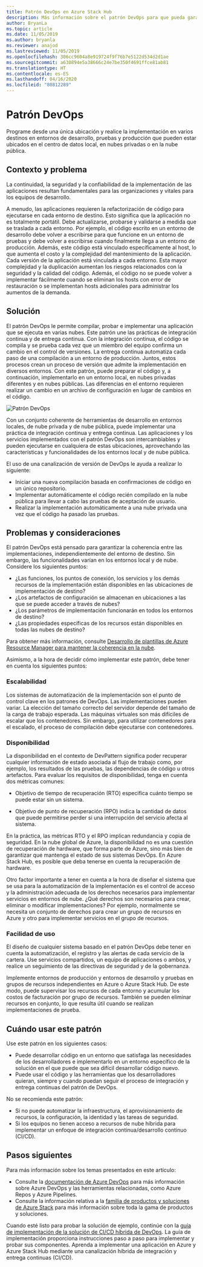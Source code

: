 ```yaml
---
title: Patrón DevOps en Azure Stack Hub
description: Más información sobre el patrón DevOps para que pueda garantizar la coherencia entre las implementaciones de Azure y Azure Stack Hub.
author: BryanLa
ms.topic: article
ms.date: 11/05/2019
ms.author: bryanla
ms.reviewer: anajod
ms.lastreviewed: 11/05/2019
ms.openlocfilehash: 306cc9604a8e919724f9f76b7e5122d534d2d1ae
ms.sourcegitcommit: a630894e5a38666c24e7be350f4691ffce81ab81
ms.translationtype: HT
ms.contentlocale: es-ES
ms.lasthandoff: 04/16/2020
ms.locfileid: "80812289"
---
```

# <a name="devops-pattern"></a>Patrón DevOps

Programe desde una única ubicación y realice la implementación en varios destinos en entornos de desarrollo, pruebas y producción que pueden estar ubicados en el centro de datos local, en nubes privadas o en la nube pública.

## <a name="context-and-problem"></a>Contexto y problema

La continuidad, la seguridad y la confiabilidad de la implementación de las aplicaciones resultan fundamentales para las organizaciones y vitales para los equipos de desarrollo.

A menudo, las aplicaciones requieren la refactorización de código para ejecutarse en cada entorno de destino. Esto significa que la aplicación no es totalmente portátil. Debe actualizarse, probarse y validarse a medida que se traslada a cada entorno. Por ejemplo, el código escrito en un entorno de desarrollo debe volver a escribirse para que funcione en un entorno de pruebas y debe volver a escribirse cuando finalmente llega a un entorno de producción. Además, este código está vinculado específicamente al host, lo que aumenta el costo y la complejidad del mantenimiento de la aplicación. Cada versión de la aplicación está vinculada a cada entorno. Esta mayor complejidad y la duplicación aumentan los riesgos relacionados con la seguridad y la calidad del código. Además, el código no se puede volver a implementar fácilmente cuando se eliminan los hosts con error de restauración o se implementan hosts adicionales para administrar los aumentos de la demanda.

## <a name="solution"></a>Solución

El patrón DevOps le permite compilar, probar e implementar una aplicación que se ejecuta en varias nubes. Este patrón une las prácticas de integración continua y de entrega continua. Con la integración continua, el código se compila y se prueba cada vez que un miembro del equipo confirma un cambio en el control de versiones. La entrega continua automatiza cada paso de una compilación a un entorno de producción. Juntos, estos procesos crean un proceso de versión que admite la implementación en diversos entornos. Con este patrón, puede preparar el código y, a continuación, implementarlo en un entorno local, en nubes privadas diferentes y en nubes públicas. Las diferencias en el entorno requieren realizar un cambio en un archivo de configuración en lugar de cambios en el código.

![Patrón DevOps](media/pattern-cicd-pipeline/hybrid-ci-cd.png)

Con un conjunto coherente de herramientas de desarrollo en entornos locales, de nube privada y de nube pública, puede implementar una práctica de integración continua y entrega continua. Las aplicaciones y los servicios implementados con el patrón DevOps son intercambiables y pueden ejecutarse en cualquiera de estas ubicaciones, aprovechando las características y funcionalidades de los entornos local y de nube pública.

El uso de una canalización de versión de DevOps le ayuda a realizar lo siguiente:

- Iniciar una nueva compilación basada en confirmaciones de código en un único repositorio.
- Implementar automáticamente el código recién compilado en la nube pública para llevar a cabo las pruebas de aceptación de usuario.
- Realizar la implementación automáticamente a una nube privada una vez que el código ha pasado las pruebas.

## <a name="issues-and-considerations"></a>Problemas y consideraciones

El patrón DevOps está pensado para garantizar la coherencia entre las implementaciones, independientemente del entorno de destino. Sin embargo, las funcionalidades varían en los entornos local y de nube. Considere los siguientes puntos:

- ¿Las funciones, los puntos de conexión, los servicios y los demás recursos de la implementación están disponibles en las ubicaciones de implementación de destino?
- ¿Los artefactos de configuración se almacenan en ubicaciones a las que se puede acceder a través de nubes?
- ¿Los parámetros de implementación funcionarán en todos los entornos de destino?
- ¿Las propiedades específicas de los recursos están disponibles en todas las nubes de destino?

Para obtener más información, consulte [Desarrollo de plantillas de Azure Resource Manager para mantener la coherencia en la nube](https://docs.microsoft.com/azure/azure-resource-manager/templates-cloud-consistency).

Asimismo, a la hora de decidir cómo implementar este patrón, debe tener en cuenta los siguientes puntos:

### <a name="scalability"></a>Escalabilidad

Los sistemas de automatización de la implementación son el punto de control clave en los patrones de DevOps. Las implementaciones pueden variar. La elección del tamaño correcto del servidor depende del tamaño de la carga de trabajo esperada. Las máquinas virtuales son más difíciles de escalar que los contenedores. Sin embargo, para utilizar contenedores para el escalado, el proceso de compilación debe ejecutarse con contenedores.

### <a name="availability"></a>Disponibilidad

La disponibilidad en el contexto de DevPattern significa poder recuperar cualquier información de estado asociada al flujo de trabajo como, por ejemplo, los resultados de las pruebas, las dependencias de código u otros artefactos. Para evaluar los requisitos de disponibilidad, tenga en cuenta dos métricas comunes:

- Objetivo de tiempo de recuperación (RTO) especifica cuánto tiempo se puede estar sin un sistema.

- Objetivo de punto de recuperación (RPO) indica la cantidad de datos que puede permitirse perder si una interrupción del servicio afecta al sistema.

En la práctica, las métricas RTO y el RPO implican redundancia y copia de seguridad. En la nube global de Azure, la disponibilidad no es una cuestión de recuperación de hardware, que forma parte de Azure, sino más bien de garantizar que mantenga el estado de sus sistemas DevOps. En Azure Stack Hub, es posible que deba tenerse en cuenta la recuperación de hardware.

Otro factor importante a tener en cuenta a la hora de diseñar el sistema que se usa para la automatización de la implementación es el control de acceso y la administración adecuada de los derechos necesarios para implementar servicios en entornos de nube. ¿Qué derechos son necesarios para crear, eliminar o modificar implementaciones? Por ejemplo, normalmente se necesita un conjunto de derechos para crear un grupo de recursos en Azure y otro para implementar servicios en el grupo de recursos.

### <a name="manageability"></a>Facilidad de uso

El diseño de cualquier sistema basado en el patrón DevOps debe tener en cuenta la automatización, el registro y las alertas de cada servicio de la cartera. Use servicios compartidos, un equipo de aplicaciones o ambos, y realice un seguimiento de las directivas de seguridad y de la gobernanza.

Implemente entornos de producción y entornos de desarrollo y pruebas en grupos de recursos independientes en Azure o Azure Stack Hub. De este modo, puede supervisar los recursos de cada entorno y acumular los costos de facturación por grupo de recursos. También se pueden eliminar recursos en conjunto, lo que resulta útil cuando se realizan implementaciones de prueba.

## <a name="when-to-use-this-pattern"></a>Cuándo usar este patrón

Use este patrón en los siguientes casos:

- Puede desarrollar código en un entorno que satisfaga las necesidades de los desarrolladores e implementarlo en un entorno específico de la solución en el que puede que sea difícil desarrollar código nuevo.
- Puede usar el código y las herramientas que los desarrolladores quieran, siempre y cuando puedan seguir el proceso de integración y entrega continuas del patrón de DevOps.

No se recomienda este patrón:

- Si no puede automatizar la infraestructura, el aprovisionamiento de recursos, la configuración, la identidad y las tareas de seguridad.
- Si los equipos no tienen acceso a recursos de nube híbrida para implementar un enfoque de integración continua/desarrollo continuo (CI/CD).

## <a name="next-steps"></a>Pasos siguientes

Para más información sobre los temas presentados en este artículo:

- Consulte la [documentación de Azure DevOps](/azure/devops) para más información sobre Azure DevOps y las herramientas relacionadas, como Azure Repos y Azure Pipelines.
- Consulte la información relativa a la [familia de productos y soluciones de Azure Stack](/azure-stack) para más información sobre toda la gama de productos y soluciones.

Cuando esté listo para probar la solución de ejemplo, continúe con la [guía de implementación de la solución de CI/CD híbrida de DevOps](https://aka.ms/hybriddevopsdeploy). La guía de implementación proporciona instrucciones paso a paso para implementar y probar sus componentes. Aprenda a implementar una aplicación en Azure y Azure Stack Hub mediante una canalización híbrida de integración y entrega continuas (CI/CD).
